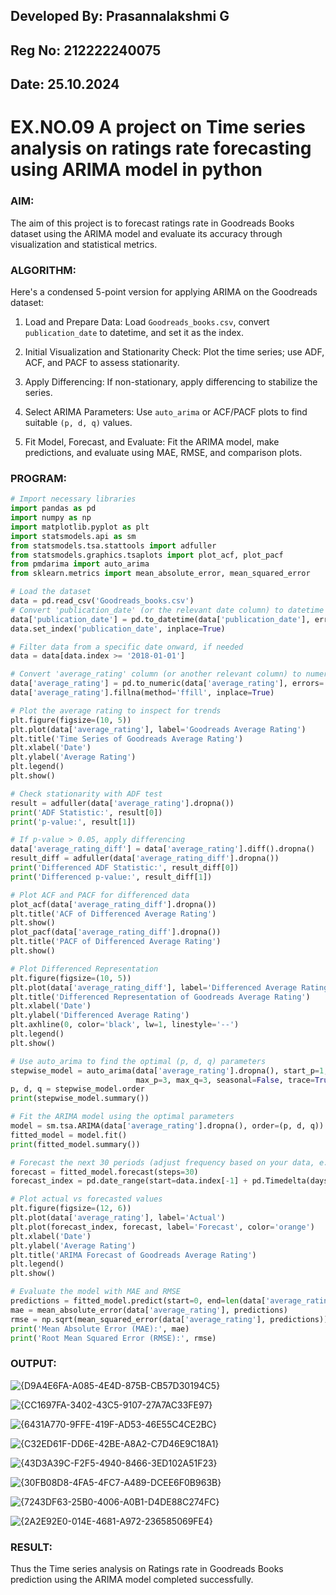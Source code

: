 ## Developed By: Prasannalakshmi G
## Reg No: 212222240075
## Date: 25.10.2024

# EX.NO.09        A project on Time series analysis on ratings rate forecasting using ARIMA model in python


### AIM:
The aim of this project is to forecast ratings rate in Goodreads Books dataset using the ARIMA model and evaluate its accuracy through visualization and statistical metrics.

### ALGORITHM:
Here's a condensed 5-point version for applying ARIMA on the Goodreads dataset:

1. Load and Prepare Data: Load `Goodreads_books.csv`, convert `publication_date` to datetime, and set it as the index.

2. Initial Visualization and Stationarity Check: Plot the time series; use ADF, ACF, and PACF to assess stationarity.

3. Apply Differencing: If non-stationary, apply differencing to stabilize the series.

4. Select ARIMA Parameters: Use `auto_arima` or ACF/PACF plots to find suitable `(p, d, q)` values.

5. Fit Model, Forecast, and Evaluate: Fit the ARIMA model, make predictions, and evaluate using MAE, RMSE, and comparison plots.

   
### PROGRAM:

```python
# Import necessary libraries
import pandas as pd
import numpy as np
import matplotlib.pyplot as plt
import statsmodels.api as sm
from statsmodels.tsa.stattools import adfuller
from statsmodels.graphics.tsaplots import plot_acf, plot_pacf
from pmdarima import auto_arima
from sklearn.metrics import mean_absolute_error, mean_squared_error

# Load the dataset
data = pd.read_csv('Goodreads_books.csv')
# Convert 'publication_date' (or the relevant date column) to datetime and set as index
data['publication_date'] = pd.to_datetime(data['publication_date'], errors='coerce')
data.set_index('publication_date', inplace=True)

# Filter data from a specific date onward, if needed
data = data[data.index >= '2018-01-01']

# Convert 'average_rating' column (or another relevant column) to numeric and handle missing values
data['average_rating'] = pd.to_numeric(data['average_rating'], errors='coerce')
data['average_rating'].fillna(method='ffill', inplace=True)

# Plot the average rating to inspect for trends
plt.figure(figsize=(10, 5))
plt.plot(data['average_rating'], label='Goodreads Average Rating')
plt.title('Time Series of Goodreads Average Rating')
plt.xlabel('Date')
plt.ylabel('Average Rating')
plt.legend()
plt.show()

# Check stationarity with ADF test
result = adfuller(data['average_rating'].dropna())
print('ADF Statistic:', result[0])
print('p-value:', result[1])

# If p-value > 0.05, apply differencing
data['average_rating_diff'] = data['average_rating'].diff().dropna()
result_diff = adfuller(data['average_rating_diff'].dropna())
print('Differenced ADF Statistic:', result_diff[0])
print('Differenced p-value:', result_diff[1])

# Plot ACF and PACF for differenced data
plot_acf(data['average_rating_diff'].dropna())
plt.title('ACF of Differenced Average Rating')
plt.show()
plot_pacf(data['average_rating_diff'].dropna())
plt.title('PACF of Differenced Average Rating')
plt.show()

# Plot Differenced Representation
plt.figure(figsize=(10, 5))
plt.plot(data['average_rating_diff'], label='Differenced Average Rating', color='red')
plt.title('Differenced Representation of Goodreads Average Rating')
plt.xlabel('Date')
plt.ylabel('Differenced Average Rating')
plt.axhline(0, color='black', lw=1, linestyle='--')
plt.legend()
plt.show()

# Use auto_arima to find the optimal (p, d, q) parameters
stepwise_model = auto_arima(data['average_rating'].dropna(), start_p=1, start_q=1,
                            max_p=3, max_q=3, seasonal=False, trace=True)
p, d, q = stepwise_model.order
print(stepwise_model.summary())

# Fit the ARIMA model using the optimal parameters
model = sm.tsa.ARIMA(data['average_rating'].dropna(), order=(p, d, q))
fitted_model = model.fit()
print(fitted_model.summary())

# Forecast the next 30 periods (adjust frequency based on your data, e.g., monthly, daily, etc.)
forecast = fitted_model.forecast(steps=30)
forecast_index = pd.date_range(start=data.index[-1] + pd.Timedelta(days=1), periods=30, freq='M')

# Plot actual vs forecasted values
plt.figure(figsize=(12, 6))
plt.plot(data['average_rating'], label='Actual')
plt.plot(forecast_index, forecast, label='Forecast', color='orange')
plt.xlabel('Date')
plt.ylabel('Average Rating')
plt.title('ARIMA Forecast of Goodreads Average Rating')
plt.legend()
plt.show()

# Evaluate the model with MAE and RMSE
predictions = fitted_model.predict(start=0, end=len(data['average_rating']) - 1)
mae = mean_absolute_error(data['average_rating'], predictions)
rmse = np.sqrt(mean_squared_error(data['average_rating'], predictions))
print('Mean Absolute Error (MAE):', mae)
print('Root Mean Squared Error (RMSE):', rmse)


```

### OUTPUT:
![{D9A4E6FA-A085-4E4D-875B-CB57D30194C5}](https://github.com/user-attachments/assets/bb8731bc-c657-43cd-b06c-26867e5897a8)

![{CC1697FA-3402-43C5-9107-27A7AC33FE97}](https://github.com/user-attachments/assets/3cd8741f-7284-47ae-9014-77b8b3f02282)

![{6431A770-9FFE-419F-AD53-46E55C4CE2BC}](https://github.com/user-attachments/assets/25eba269-e2cf-4d9e-9754-3bd4073199b4)

![{C32ED61F-DD6E-42BE-A8A2-C7D46E9C18A1}](https://github.com/user-attachments/assets/8b802fdc-5ac6-487a-a08c-8396bee42ceb)

![{43D3A39C-F2F5-4940-8466-3ED102A51F23}](https://github.com/user-attachments/assets/1b85fdf0-c425-4592-af9b-d1ae51496c4c)

![{30FB08D8-4FA5-4FC7-A489-DCEE6F0B963B}](https://github.com/user-attachments/assets/a3930bca-912b-4cef-b737-438500e58983)

![{7243DF63-25B0-4006-A0B1-D4DE88C274FC}](https://github.com/user-attachments/assets/180a6b07-2693-4200-b83e-bacec99f19a8)

![{2A2E92E0-014E-4681-A972-236585069FE4}](https://github.com/user-attachments/assets/3b8c8fde-a396-48cf-a30a-a16bd430842f)



### RESULT:
Thus the Time series analysis on Ratings rate in Goodreads Books prediction using the ARIMA model completed successfully.
